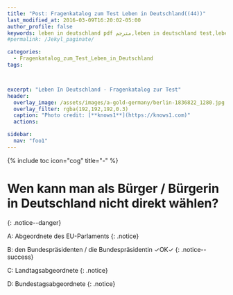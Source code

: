 ```yaml
---
title: "Post: Fragenkatalog zum Test Leben in Deutschland((44))"
last_modified_at: 2016-03-09T16:20:02-05:00
author_profile: false
keywords: leben in deutschland pdf مترجم,leben in deutschland test,leben in deutschland app,test leben in deutschland 33 fragen,test leben in deutschland 2018,orientierungskurs 310 fragen und antworten,leben in deutschland 300 fragen und antworten pdf,lieben in deutschland 300 fragen,deutsch lernen a1 pdf,deutsch lernen b2,deutsch lernen a1 buch,deutsch lernen a2,deutsch lernen blog,wortschatz a1,deutsch lernen dw,deutsch lernen grammatik,Fragenkatalog zum Test Leben in Deutschland ,Fragenkatalog zur Testvorbereitung , Test Leben in Deutschland BAMF , test leben in deutschland 33 fragen , leben in deutschland 300 fragen app , lieben in deutschland 300 fragen
#permalink: /Jekyl_paginate/

categories:
  - Fragenkatalog_zum_Test_Leben_in_Deutschland
tags:



excerpt: "Leben In Deutschland - Fragenkatalog zur Test"
header:
  overlay_image: /assets/images/a-gold-germany/berlin-1836822_1280.jpg
  overlay_filter: rgba(192,192,192,0.3)
  caption: "Photo credit: [**knows1**](https://knows1.com)"
  actions:

sidebar:
  nav: "foo1"
---
```


{% include toc icon="cog" title="-" %}

# Wen kann man als Bürger / Bürgerin in Deutschland nicht direkt wählen?
{: .notice--danger}

A: Abgeordnete des EU-Parlaments
 {: .notice}

B: den Bundespräsidenten / die Bundespräsidentin ✓OK✓
{: .notice--success}

C: Landtagsabgeordnete
 {: .notice}

D: Bundestagsabgeordnete
 {: .notice}
